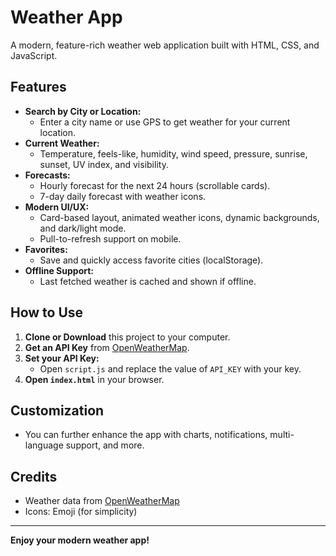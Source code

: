 # Weather App

A modern, feature-rich weather web application built with HTML, CSS, and JavaScript.

## Features

- **Search by City or Location:**
  - Enter a city name or use GPS to get weather for your current location.
- **Current Weather:**
  - Temperature, feels-like, humidity, wind speed, pressure, sunrise, sunset, UV index, and visibility.
- **Forecasts:**
  - Hourly forecast for the next 24 hours (scrollable cards).
  - 7-day daily forecast with weather icons.
- **Modern UI/UX:**
  - Card-based layout, animated weather icons, dynamic backgrounds, and dark/light mode.
  - Pull-to-refresh support on mobile.
- **Favorites:**
  - Save and quickly access favorite cities (localStorage).
- **Offline Support:**
  - Last fetched weather is cached and shown if offline.

## How to Use

1. **Clone or Download** this project to your computer.
2. **Get an API Key** from [OpenWeatherMap](https://openweathermap.org/api).
3. **Set your API Key:**
   - Open `script.js` and replace the value of `API_KEY` with your key.
4. **Open `index.html`** in your browser.

## Customization
- You can further enhance the app with charts, notifications, multi-language support, and more.

## Credits
- Weather data from [OpenWeatherMap](https://openweathermap.org/)
- Icons: Emoji (for simplicity)

---

**Enjoy your modern weather app!**
